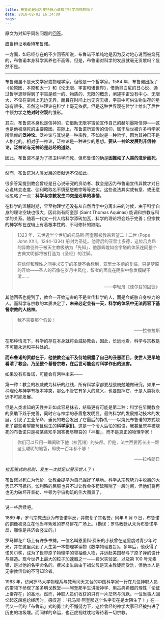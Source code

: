 ```yaml
---
title: 布鲁诺是因为支持日心说捍卫科学而死的吗？
date: 2018-02-02 16:34:00
tags:
---
```


原文为对知乎同名问题的[回答](https://www.zhihu.com/question/20087699/answer/320531808)。

应当辩证地看待布鲁诺。

一方面，如已经存在的不少回答所说，布鲁诺不单纯地是因为反对地心说而被烧死的，布鲁诺本身科学素养也不高等。但是，布鲁诺对科学的发展就毫无贡献吗？显然不是。

----

布鲁诺虽不是天文学家或物理学家，但他是一个哲学家。1584 年，布鲁诺出版了《论原因、本原和太一》和《论无限、宇宙和诸世界》，借助哥白尼的日心说、通过哲学思辨得到了宇宙是统一的、物质的、无限的概念，阐述宇宙没有中心、无限大，不仅在空间上无边无界，而且在时间上也无穷无极，宇宙中可供生物生存的星球有很多。虽然这些理论在科学上毫无依据，但是这种世界观在哲学上给出了后世牛顿力学之**绝对时空观**的雏形。

其次，布鲁诺本身也是信神的，它借助无限宇宙论宣传自己的赫尔墨斯信仰——这也是他被烧死的主要原因。实际上，布鲁诺所宣传的信仰，属于后世被许多科学家所信仰的**泛神论**。泛神论与其说是一种宗教，不如说是一种哲学，因为其神已不是人格化的。相对于一神论，泛神论是一种进步的思想。**要从一神论发展到非信神论，泛神论与无神论是必经的道路**。

因此，布鲁诺不是为了捍卫科学而死，但布鲁诺的确是**因推动了人类的进步而死**。

----

然而，布鲁诺对人类发展的贡献远不仅如此。

很多答案提到教会曾经是日心说研究的资助者、教会是因为布鲁诺宣传异教才对日心说转变态度、伽利略取名不慎惹怒教宗等等史实。这些说法其实或有意、或无意地忽略了一点：**科学与宗教发生冲突是迟早的事情**。

在科学的滥觞时期，早至物理学还没有从自然哲学中分离出来的时候，由于科学自身的理论空缺也很大，因此尚有阿奎那 (Saint Thomas Aquinas) 能调和宗教与科学的关系。随着一代又一代人给科学添砖加瓦，科学的理论将会趋于完善；但宗教的神学却在逻辑上有着根本性的、不可修补的缺陷。

>1323 年，去世近半个世纪的托马斯·阿奎那被教宗若望二十二世 (Pope John XXII，1244-1334) 册封为圣徒。他背后的亚里士多德，这位吕克昂的异教徒终于被天主教吸纳为「先知」，他那辉煌如金字塔的体系连同整个古典文明都将被打造为《圣经》的注脚。
>
>在信仰和理性之间寻求安宁的圣徒不会想到，亚里士多德的复临，只是梦魇的开始——圣人的石像在岁月中风化，智者的面庞在阴影中愈发模糊不清……
>
><p style="text-align:right">——李轻舟《德尔斐的囚徒》</p>

其他回答也提到了，教会一开始迫害的不是宣传科学的人，而是会威胁自身权力的人。而科学与宗教的本质决定了，**未来必定会有一天，科学的体系中无法再容下基督宗教的人格神**。

>我不需要那个假设！
>
><p style="text-align:right">——拉普拉斯</p>

在那种情况下，科学的存在本身就将会威胁教会，因此，长远地看，科学与宗教是不可能永远和平共处的。

**而布鲁诺的贡献在于，他使教会迫不及待地展露了自己的丑恶面目，使世人更早地看清了教会，乃至整个基督宗教，在后世可能会对科学作出的迫害。**

如果没有布鲁诺，可能会有两种未来——

第一种：教会的权威成为科研的红线，所有科学家都要战战兢兢地做研究。如果一种理论与神学有根本冲突，那么不管它有多大的意义，也要毁掉它，于是人类将永远不可能发展。

但是人类求知的天性并非如此容易抹去，结局更有可能是第二种：科学在早期教会的资助下趋于完善，同时它与神学的矛盾愈发明显。最终科学的发展推动技术的发展，引发了工业革命，垂死的教会发出了它最后的挣扎——以烧死布鲁诺的方式烧死了那些希望能苟且偷生的**科学家们**。这是一个令人后怕的假设，我甚至庆幸被烧死的布鲁诺只是被某些知乎回答极尽鞭笞的「神棍」，而不是真正的物理学家！

>你们可以只用一瞬间砍下他（拉瓦锡）的头颅。但是，法兰西要再长出一颗这么聪明的脑袋，即使一百年都不够！
>
><p style="text-align:right">——拉格朗日</p>

*拉瓦锡式的悲剧，发生一次就足以警示世人了！*

布鲁诺以死亡为代价，让教会提早为自己掘好了墓地。科学从宗教势力中脱离的大势已不可抵挡，伽利略的屈服也只不过让教会多苟延残喘了一段时间，但他们将再也无力破坏开普勒、牛顿为宇宙构筑的伟大图景了。

----

说一些后续吧。

~~1889 年，罗马宗教法庭为布鲁诺平反，并恢复了其名誉。~~同年 6 月 9 日，布鲁诺的铜像被竖立在他当年殉难的罗马鲜花广场上。（勘误：罗马教廷从未为布鲁诺平反，雕像是共济会竖立的。）

罗马鲜花广场上有许多书摊。一位名叫恩里科·费米的小孩曾在这里度过青少年时光，并在这里买到了人生第一本物理学读物《数学物理要旨》。多年后，他获得了诺贝尔奖，成为了世界原子物理学的领袖级人物，并远赴美国参与了原子弹的设计与建造。现今世界上最大的粒子加速器之一——费米实验室，以及第 100 号元素镄，是以他的名字命名的。费米出生后由于祖父母是天主教徒而受洗，但他本人是无宗教信仰的不可知论者。

1983 年，访问罗马大学物理系与梵蒂冈天文台的中国科学家一行在几位神职人员的带领下参观了圣多明戈教堂——阿奎那半生讲授神学、用古典希腊的理性「论证上帝存在」的圣地。然而，神职人员们收获的只有一片茫然与沉默。一位当事人回忆起这段尴尬经历时，感叹道：「托马斯·阿奎那这个名字实在是太陌生了！」在一代又一代的「布鲁诺」式的勇士的不懈努力下，这位曾经的神学大家已经被扫进了历史的垃圾堆。而同样的命运，也正虎视眈眈地等待着一切宗教。

